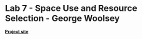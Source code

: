 # Lab 7 - Space Use and Resource Selection - George Woolsey

[**Project site**](https://georgewoolsey.github.io/ecol620_Lab7/)
